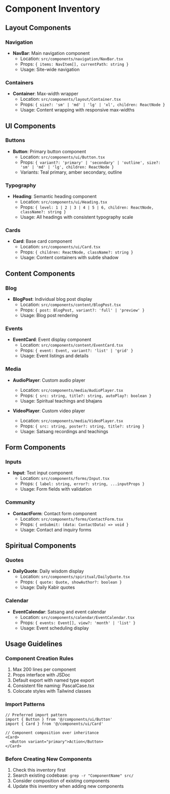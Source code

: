 # Component Inventory

## Layout Components

### Navigation
- **NavBar**: Main navigation component
  - Location: `src/components/navigation/NavBar.tsx`
  - Props: `{ items: NavItem[], currentPath: string }`
  - Usage: Site-wide navigation

### Containers
- **Container**: Max-width wrapper
  - Location: `src/components/layout/Container.tsx`
  - Props: `{ size?: 'sm' | 'md' | 'lg' | 'xl', children: ReactNode }`
  - Usage: Content wrapping with responsive max-widths

## UI Components

### Buttons
- **Button**: Primary button component
  - Location: `src/components/ui/Button.tsx`
  - Props: `{ variant?: 'primary' | 'secondary' | 'outline', size?: 'sm' | 'md' | 'lg', children: ReactNode }`
  - Variants: Teal primary, amber secondary, outline

### Typography
- **Heading**: Semantic heading component
  - Location: `src/components/ui/Heading.tsx`
  - Props: `{ level: 1 | 2 | 3 | 4 | 5 | 6, children: ReactNode, className?: string }`
  - Usage: All headings with consistent typography scale

### Cards
- **Card**: Base card component
  - Location: `src/components/ui/Card.tsx`
  - Props: `{ children: ReactNode, className?: string }`
  - Usage: Content containers with subtle shadow

## Content Components

### Blog
- **BlogPost**: Individual blog post display
  - Location: `src/components/content/BlogPost.tsx`
  - Props: `{ post: BlogPost, variant?: 'full' | 'preview' }`
  - Usage: Blog post rendering

### Events
- **EventCard**: Event display component
  - Location: `src/components/content/EventCard.tsx`
  - Props: `{ event: Event, variant?: 'list' | 'grid' }`
  - Usage: Event listings and details

### Media
- **AudioPlayer**: Custom audio player
  - Location: `src/components/media/AudioPlayer.tsx`
  - Props: `{ src: string, title?: string, autoPlay?: boolean }`
  - Usage: Spiritual teachings and bhajans

- **VideoPlayer**: Custom video player
  - Location: `src/components/media/VideoPlayer.tsx`
  - Props: `{ src: string, poster?: string, title?: string }`
  - Usage: Satsang recordings and teachings

## Form Components

### Inputs
- **Input**: Text input component
  - Location: `src/components/forms/Input.tsx`
  - Props: `{ label: string, error?: string, ...inputProps }`
  - Usage: Form fields with validation

### Community
- **ContactForm**: Contact form component
  - Location: `src/components/forms/ContactForm.tsx`
  - Props: `{ onSubmit: (data: ContactData) => void }`
  - Usage: Contact and inquiry forms

## Spiritual Components

### Quotes
- **DailyQuote**: Daily wisdom display
  - Location: `src/components/spiritual/DailyQuote.tsx`
  - Props: `{ quote: Quote, showAuthor?: boolean }`
  - Usage: Daily Kabir quotes

### Calendar
- **EventCalendar**: Satsang and event calendar
  - Location: `src/components/calendar/EventCalendar.tsx`
  - Props: `{ events: Event[], view?: 'month' | 'list' }`
  - Usage: Event scheduling display

## Usage Guidelines

### Component Creation Rules
1. Max 200 lines per component
2. Props interface with JSDoc
3. Default export with named type export
4. Consistent file naming: PascalCase.tsx
5. Colocate styles with Tailwind classes

### Import Patterns
```tsx
// Preferred import pattern
import { Button } from '@/components/ui/Button'
import { Card } from '@/components/ui/Card'

// Component composition over inheritance
<Card>
  <Button variant="primary">Action</Button>
</Card>
```

### Before Creating New Components
1. Check this inventory first
2. Search existing codebase: `grep -r "ComponentName" src/`
3. Consider composition of existing components
4. Update this inventory when adding new components